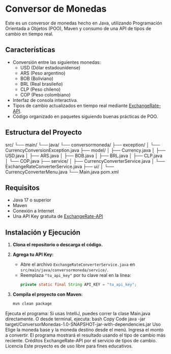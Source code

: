 # Conversor de Monedas

Este es un conversor de monedas hecho en Java, utilizando Programación Orientada a Objetos (POO), Maven y consumo de una API de tipos de cambio en tiempo real.

## Características

- Conversión entre las siguientes monedas:
  - USD (Dólar estadounidense)
  - ARS (Peso argentino)
  - BOB (Boliviano)
  - BRL (Real brasileño)
  - CLP (Peso chileno)
  - COP (Peso colombiano)
- Interfaz de consola interactiva.
- Tipos de cambio actualizados en tiempo real mediante [ExchangeRate-API](https://www.exchangerate-api.com/).
- Código organizado en paquetes siguiendo buenas prácticas de POO.

## Estructura del Proyecto

src/
└── main/
└── java/
└── conversormoneda/
├── exception/
│ └── CurrencyConversionException.java
├── model/
│ ├── Currency.java
│ ├── USD.java
│ ├── ARS.java
│ ├── BOB.java
│ ├── BRL.java
│ ├── CLP.java
│ └── COP.java
├── service/
│ ├── CurrencyConverterService.java
│ └── ExchangeRateConverterService.java
├── ui/
│ └── CurrencyConverterMenu.java
└── Main.java
pom.xml


## Requisitos

- Java 17 o superior
- Maven
- Conexión a Internet
- Una API Key gratuita de [ExchangeRate-API](https://www.exchangerate-api.com/)

## Instalación y Ejecución

1. **Clona el repositorio o descarga el código.**

2. **Agrega tu API Key:**
   - Abre el archivo `ExchangeRateConverterService.java` en `src/main/java/conversormoneda/service/`.
   - Reemplaza `"tu_api_key"` por tu clave real en la línea:
     ```java
     private static final String API_KEY = "tu_api_key";
     ```

3. **Compila el proyecto con Maven:**
   ```bash
   mvn clean package
Ejecuta el programa:
Si usas IntelliJ, puedes correr la clase Main.java directamente.
O desde terminal, ejecuta:
bash
Copy Code
java -jar target/ConversorMonedas-1.0-SNAPSHOT-jar-with-dependencies.jar
Uso
Elige la moneda base y la moneda destino desde el menú.
Ingresa el monto a convertir.
El programa mostrará el resultado usando el tipo de cambio más reciente.
Créditos
ExchangeRate-API por el servicio de tipos de cambio.
Licencia
Este proyecto es de uso libre para fines educativos.
